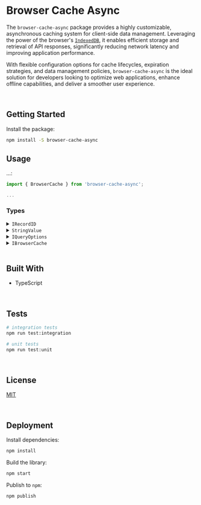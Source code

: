 # Browser Cache Async

The `browser-cache-async` package  provides a highly customizable, asynchronous caching system for client-side data management. Leveraging the power of the browser's [`IndexedDB`](https://developer.mozilla.org/en-US/docs/Web/API/IndexedDB_API), it enables efficient storage and retrieval of API responses, significantly reducing network latency and improving application performance. 

With flexible configuration options for cache lifecycles, expiration strategies, and data management policies, `browser-cache-async` is the ideal solution for developers looking to optimize web applications, enhance offline capabilities, and deliver a smoother user experience.





</br>

## Getting Started

Install the package:
```bash
npm install -S browser-cache-async
```


## Usage

...:

```typescript
import { BrowserCache } from 'browser-cache-async';

...
```




### Types

<details>
  <summary><code>IRecordID</code></summary>

  The identifier used to manage records. The store behaves differently based on the type:
  - `undefined`: the data will be stored at the root of the store
  - `string` | `number`: the value will be coerced into a string and can be used to locate the data
  ```typescript
  type IRecordID = undefined | string | number;
  ```

  **Note:** this type is exposed by the [`browser-keyval-stores`](https://github.com/jesusgraterol/browser-keyval-stores) package
</details>

<details>
  <summary><code>StringValue</code></summary>

  The template literal types that prevents developers from passing invalid strings to the `ms` function.
  ```typescript
  type Unit =
      | "Years"
      | "Year"
      | "Yrs"
      | "Yr"
      | "Y"
      | "Weeks"
      | "Week"
      | "W"
      | "Days"
      | "Day"
      | "D"
      | "Hours"
      | "Hour"
      | "Hrs"
      | "Hr"
      | "H"
      | "Minutes"
      | "Minute"
      | "Mins"
      | "Min"
      | "M"
      | "Seconds"
      | "Second"
      | "Secs"
      | "Sec"
      | "s"
      | "Milliseconds"
      | "Millisecond"
      | "Msecs"
      | "Msec"
      | "Ms";

  type UnitAnyCase = Unit | Uppercase<Unit> | Lowercase<Unit>;

  type StringValue =
      | `${number}`
      | `${number}${UnitAnyCase}`
      | `${number} ${UnitAnyCase}`;
  ```

  **Note:** this type is exposed by the [`ms`](https://github.com/vercel/ms) package
</details>

<details>
  <summary><code>IQueryOptions<T></code></summary>

  Object in charge of controlling how the query is executed and cached.
  ```typescript
  import { StringValue } from 'ms';
  import { IRecordID } from 'browser-keyval-stores';

  type ICacheIfFn<T> =
    ((id: IRecordID, data: T) => Promise<boolean>) | ((id: IRecordID, data: T) => boolean);

  type IQueryOptions<T> = {
    // the record's identifier
    id?: IRecordID;

    // the function that will be invoked to retrieve the data
    query: () => Promise<T>;

    // the function that will be invoked to evaluate if the data should be cached. If not provided,
    // the data will always be cached.
    cacheIf?: ICacheIfFn;

    // the number of milliseconds the data will be fresh for before becoming stale. If not provided,
    // the data will become stale after 1 day.
    revalidate?: StringValue | number;
  };

  // the result of processing the query options object passed by the developer
  type IProcessedQueryOptions<T> = IQueryOptions<T> & { revalidate: number };
  ```
</details>

<details>
  <summary><code>IBrowserCache</code></summary>

  Object in charge of managing the caching of data in the browser.
  ```typescript
  interface IBrowserCache<T> {
    // properties
    // ...

    // actions
    run: (options: IQueryOptions<T>) => Promise<T | undefined>;
    revalidate(id?: IRecordID): Promise<void>;
  }
  ```
</details>





<br/>

## Built With

- TypeScript





<br/>

## Tests

```bash
# integration tests
npm run test:integration

# unit tests
npm run test:unit
```





<br/>

## License

[MIT](https://choosealicense.com/licenses/mit/)





<br/>

## Deployment

Install dependencies:
```bash
npm install
```


Build the library:
```bash
npm start
```


Publish to `npm`:
```bash
npm publish
```